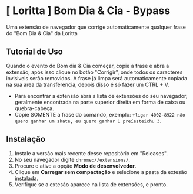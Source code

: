 # [ Loritta ] Bom Dia & Cia - Bypass
Uma extensão de navegador que corrige automaticamente qualquer frase do "Bom Dia &amp; Cia" da Loritta

## Tutorial de Uso
Quando o evento do Bom dia & Cia começar, copie a frase e abra a extensão, após isso clique no botão "Corrigir", onde todos os caracteres invisiveis serão removidos. A frase já limpa será automaticamente copiada na sua area da transferencia, depois disso é só fazer um CTRL + V.

- Para encontrar a extensão abra a lista de extensões do seu navegador, geralmente encontrada na parte superior direita em forma de caixa ou quebra-cabeça.
- Copie SOMENTE a frase do comando, exemplo: `+ligar 4002-8922 não quero ganhar um skate, eu quero ganhar 1 preíesteichu 3`.

## Instalação
1. Instale a versão mais recente desse repositório em "Releases".
2. No seu navegador digite `chrome://extensions/`.
3. Procure e ative a opção **Modo de desenvolvedor**.
4. Clique em **Carregar sem compactação** e selecione a pasta da extesão instalada.
5. Verifique se a extesão aparece na lista de extensões, e pronto.
